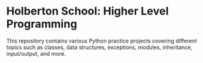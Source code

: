# Holberton School: Higher Level Programming

This repository contains various Python practice projects covering different topics such as classes, data structures, exceptions, modules, inheritance, input/output, and more.
